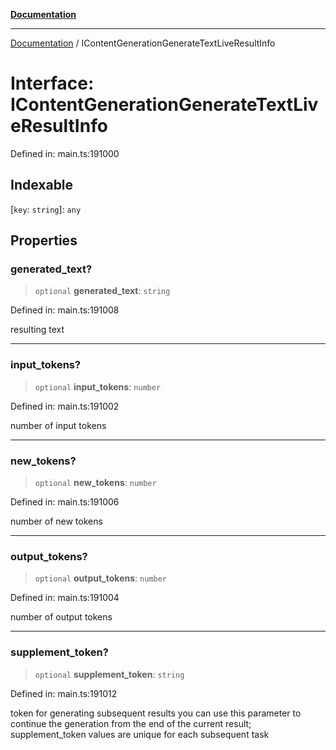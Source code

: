 [**Documentation**](../README.md)

***

[Documentation](../README.md) / IContentGenerationGenerateTextLiveResultInfo

# Interface: IContentGenerationGenerateTextLiveResultInfo

Defined in: main.ts:191000

## Indexable

\[`key`: `string`\]: `any`

## Properties

### generated\_text?

> `optional` **generated\_text**: `string`

Defined in: main.ts:191008

resulting text

***

### input\_tokens?

> `optional` **input\_tokens**: `number`

Defined in: main.ts:191002

number of input tokens

***

### new\_tokens?

> `optional` **new\_tokens**: `number`

Defined in: main.ts:191006

number of new tokens

***

### output\_tokens?

> `optional` **output\_tokens**: `number`

Defined in: main.ts:191004

number of output tokens

***

### supplement\_token?

> `optional` **supplement\_token**: `string`

Defined in: main.ts:191012

token for generating subsequent results
you can use this parameter to continue the generation from the end of the current result;
supplement_token values are unique for each subsequent task
